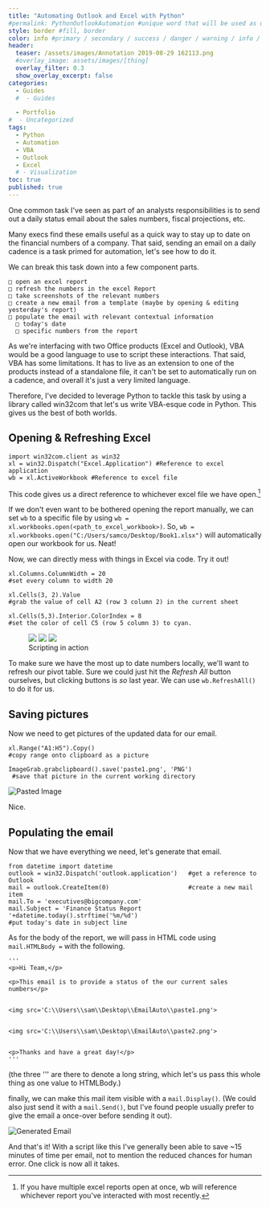 ```yaml
---
title: "Automating Outlook and Excel with Python"
#permalink: PythonOutlookAutomation #unique word that will be used as url basesite.com/[word]
style: border #fill, border
color: info #primary / secondary / success / danger / warning / info / light / dark (choose one only)
header:
  teaser: /assets/images/Annotation 2019-08-29 162113.png
  #overlay_image: assets/images/[thing]
  overlay_filter: 0.3
  show_overlay_excerpt: false
categories:
  - Guides
  #  - Guides

  - Portfolio
#  - Uncategorized
tags:
  - Python
  - Automation
  - VBA
  - Outlook
  - Excel
  # - Visualization
toc: true
published: true
---
```


One common task I've seen as part of an analysts responsibilities is to send out a daily status email about the sales numbers, fiscal projections, etc.

Many execs find these emails useful as a quick way to stay up to date on the financial numbers of a company.
That said, sending an email on a daily cadence is a task primed for automation, let's see how to do it.

We can break this task down into a few component parts.

```
□ open an excel report
□ refresh the numbers in the excel Report
□ take screenshots of the relevant numbers
□ create a new email from a template (maybe by opening & editing yesterday's report)
□ populate the email with relevant contextual information
  □ today's date
  □ specific numbers from the report
```

As we're interfacing with two Office products (Excel and Outlook), VBA would be a good language to use to script these interactions.
That said, VBA has some limitations. It has to live as an extension to one of the products instead of a standalone file, it can't be set to automatically run on a cadence, and overall it's just a very limited language.

Therefore, I've decided to leverage Python to tackle this task by using a library called win32com that let's us write VBA-esque code in Python. This gives us the best of both worlds.


## Opening & Refreshing Excel

```
import win32com.client as win32
xl = win32.Dispatch("Excel.Application") #Reference to excel application
wb = xl.ActiveWorkbook #Reference to excel file
```
This code gives us a direct reference to whichever excel file we have open.[^reference]

If we don't even want to be bothered opening the report manually, we can set `wb` to a specific file by using `wb = xl.workbooks.open(<path_to_excel_workbook>)`.
So, `wb = xl.workbooks.open("C:/Users/samco/Desktop/Book1.xlsx")` will automatically open our workbook for us. Neat!

[^reference]: If you have multiple excel reports open at once, wb will reference whichever report you've interacted with most recently.

Now, we can directly mess with things in Excel via code. Try it out!
```
xl.Columns.ColumnWidth = 20             
#set every column to width 20

xl.Cells(3, 2).Value                     
#grab the value of cell A2 (row 3 column 2) in the current sheet

xl.Cells(5,3).Interior.ColorIndex = 8   
#set the color of cell C5 (row 5 column 3) to cyan.
```

<figure class="third">
<img src="/assets/images/Annotation 2019-08-29 161840.png">
<img src="/assets/images/Annotation 2019-08-29 162113.png">
<img src="/assets/images/Annotation 2019-08-29 162149.png">
<figcaption>Scripting in action</figcaption>
</figure>

To make sure we have the most up to date numbers locally, we'll want to refresh our pivot table. Sure we could just hit the _Refresh All_ button ourselves, but clicking buttons is _so_ last year. We can use `wb.RefreshAll()` to do it for us.


## Saving pictures

Now we need to get pictures of the updated data for our email.

```
xl.Range("A1:H5").Copy()                             
#copy range onto clipboard as a picture

ImageGrab.grabclipboard().save('paste1.png', 'PNG')  
 #save that picture in the current working directory
```

![Pasted Image](/assets/images/Annotation%202019-08-29%20164653.png)

Nice.

## Populating the email

Now that we have everything we need, let's generate that email.

```
from datetime import datetime
outlook = win32.Dispatch('outlook.application')   #get a reference to Outlook
mail = outlook.CreateItem(0)                      #create a new mail item
mail.To = 'executives@bigcompany.com'
mail.Subject = 'Finance Status Report '+datetime.today().strftime('%m/%d')  
#put today's date in subject line

```

As for the body of the report, we will pass in HTML code using `mail.HTMLBody =` with the following.

```
'''
<p>Hi Team,</p>

<p>This email is to provide a status of the our current sales numbers</p>


<img src='C:\\Users\\sam\\Desktop\\EmailAuto\\paste1.png'>


<img src='C:\\Users\\sam\\Desktop\\EmailAuto\\paste2.png'>


<p>Thanks and have a great day!</p>
'''
```
<figcaption>(the three ''' are there to denote a long string, which let's us pass this whole thing as one value to HTMLBody.)</figcaption>

finally, we can make this mail item visible with a `mail.Display()`.
(We could also just send it with a `mail.Send()`, but I've found people usually prefer to give the email a once-over before sending it out).


![Generated Email](/assets/images/Annotation%202019-08-30%20094631.png)

And that's it! With a script like this I've generally been able to save ~15 minutes of time per email, not to mention the reduced chances for human error. One click is now all it takes.

